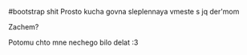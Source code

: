 #bootstrap shit
Prosto kucha govna sleplennaya vmeste s jq der'mom

Zachem?

Potomu chto mne nechego bilo delat :3
